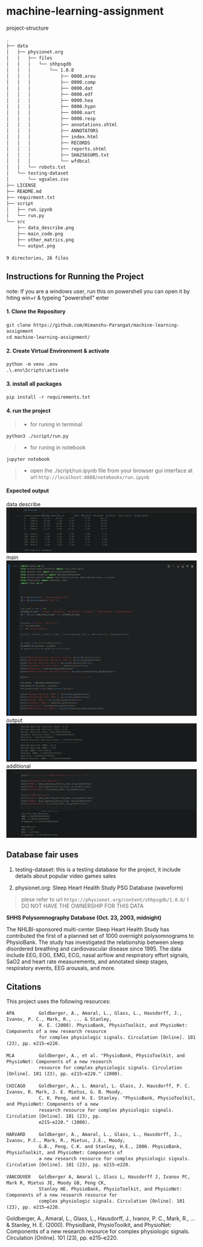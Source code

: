 # machine-learning-assignment


project-structure
```
.
├── data
│   ├── physionet.org
│   │   ├── files
│   │   │   └── shhpsgdb
│   │   │       └── 1.0.0
│   │   │           ├── 0000.arou
│   │   │           ├── 0000.comp
│   │   │           ├── 0000.dat
│   │   │           ├── 0000.edf
│   │   │           ├── 0000.hea
│   │   │           ├── 0000.hypn
│   │   │           ├── 0000.oart
│   │   │           ├── 0000.resp
│   │   │           ├── annotations.shtml
│   │   │           ├── ANNOTATORS
│   │   │           ├── index.html
│   │   │           ├── RECORDS
│   │   │           ├── reports.shtml
│   │   │           ├── SHA256SUMS.txt
│   │   │           └── wfdbcal
│   │   └── robots.txt
│   └── testing-dataset
│       └── vgsales.csv
├── LICENSE
├── README.md
├── requirment.txt
├── script
│   ├── run.ipynb
│   └── run.py
└── src
    ├── data_describe.png
    ├── main_code.png
    ├── other_matrics.png
    └── output.png

9 directories, 26 files
```

## Instructions for Running the Project
note: If you are a windows user, run this on powershell
you can open it by hiting win+r & typeing "powershell" enter



#### 1. Clone the Repository
```
git clone https://github.com/Himanshu-Parangat/machine-learning-assignment
cd machine-learning-assignment/
```

#### 2. Create Virtual Environment & activate
```
python -m venv .env
.\.env\Scripts\activate
```

#### 3. install all packages
```
pip install -r requirements.txt
```

#### 4. run the project

> * for runing in terminal 
```
python3 ./script/run.py
```

> * for runing in notebook
```
jupyter notebook
```
> * open the ./script/run.ipynb file from your browser gui interface at url `http://localhost:8888/notebooks/run.ipynb`


#### Expected output

data describe
![Data Description](src/data_describe.png)
main 
![Main Code](src/main_code.png)
output
![Output](src/output.png)
additional
![Other Metrics](src/other_matrics.png)


## Database fair uses 

1. testing-dataset:  this is a testing database for the project, it include details about popular video games sales 

2. physionet.org: Sleep Heart Health Study PSG Database (waveform)

> plese refer to url `https://physionet.org/content/shhpsgdb/1.0.0/` 
> I DO NOT HAVE THE OWNERSHIP FOR THIS DATA

**SHHS Polysomnography Database (Oct. 23, 2003, midnight)** 

The NHLBI-sponsored multi-center Sleep Heart Health Study has contributed the first of a planned set of 1000
overnight polysomnograms to PhysioBank. The study has investigated the relationship between sleep disordered
breathing and cardiovascular disease since 1995. The data include EEG, EOG, EMG, ECG, nasal airflow and
respiratory effort signals, SaO2 and heart rate measurements, and annotated sleep stages, respiratory events,
EEG arousals, and more.



## Citations

This project uses the following resources:

```
APA 	    Goldberger, A., Amaral, L., Glass, L., Hausdorff, J., Ivanov, P. C., Mark, R., ... & Stanley,
            H. E. (2000). PhysioBank, PhysioToolkit, and PhysioNet: Components of a new research resource 
            for complex physiologic signals. Circulation [Online]. 101 (23), pp. e215–e220.

MLA 	    Goldberger, A., et al. "PhysioBank, PhysioToolkit, and PhysioNet: Components of a new research 
            resource for complex physiologic signals. Circulation [Online]. 101 (23), pp. e215–e220." (2000).

CHICAGO 	Goldberger, A., L. Amaral, L. Glass, J. Hausdorff, P. C. Ivanov, R. Mark, J. E. Mietus, G. B. Moody,
            C. K. Peng, and H. E. Stanley. "PhysioBank, PhysioToolkit, and PhysioNet: Components of a new 
            research resource for complex physiologic signals. Circulation [Online]. 101 (23), pp. 
            e215–e220." (2000).

HARVARD 	Goldberger, A., Amaral, L., Glass, L., Hausdorff, J., Ivanov, P.C., Mark, R., Mietus, J.E., Moody,
            G.B., Peng, C.K. and Stanley, H.E., 2000. PhysioBank, PhysioToolkit, and PhysioNet: Components of 
            a new research resource for complex physiologic signals. Circulation [Online]. 101 (23), pp. e215–e220.

VANCOUVER 	Goldberger A, Amaral L, Glass L, Hausdorff J, Ivanov PC, Mark R, Mietus JE, Moody GB, Peng CK, 
            Stanley HE. PhysioBank, PhysioToolkit, and PhysioNet: Components of a new research resource for
            complex physiologic signals. Circulation [Online]. 101 (23), pp. e215–e220.
```

Goldberger, A., Amaral, L., Glass, L., Hausdorff, J., Ivanov, P. C., Mark, R., ... & Stanley, H. E. (2000).
PhysioBank, PhysioToolkit, and PhysioNet: Components of a new research resource for complex physiologic signals. 
Circulation [Online]. 101 (23), pp. e215–e220.

